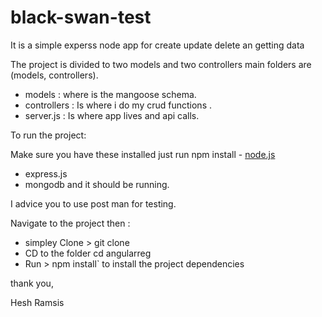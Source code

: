 # black-swan-test
It is a simple experss node app for create update delete an getting data 

The project is divided to two models and two controllers main folders are (models, controllers).

* models : where is the mangoose schema.
* controllers : Is where i do my crud functions .
* server.js : Is where app lives and api calls.


To run the project:


Make sure you have these installed just run npm install
	- [node.js](http://nodejs.org/)
  - express.js
  - mongodb and it should be running.

I advice you to use post man for testing.
	


Navigate to the project then : 
* simpley Clone > git clone
* CD to the folder cd angularreg
* Run > npm install` to install the project dependencies

thank you,

Hesh Ramsis


